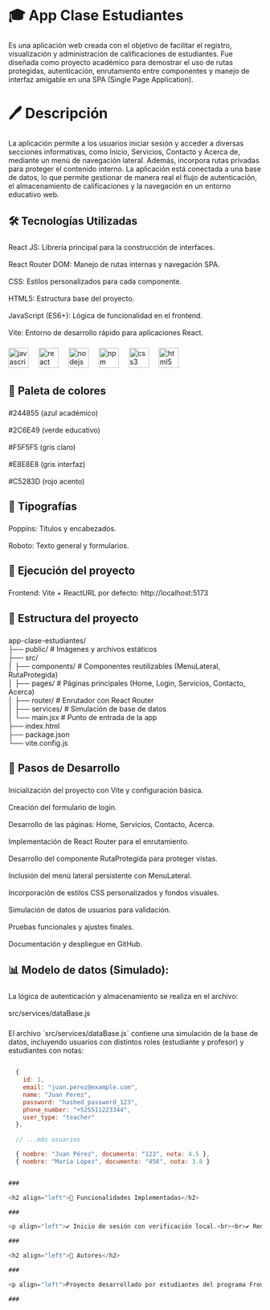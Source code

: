<h1 align="left">🎓 App Clase Estudiantes</h1>

###

<p align="left">Es una aplicación web creada con el objetivo de facilitar el registro, visualización y administración de calificaciones de estudiantes. Fue diseñada como proyecto académico para demostrar el uso de rutas protegidas, autenticación, enrutamiento entre componentes y manejo de interfaz amigable en una SPA (Single Page Application).</p>

###

<h1 align="left">🖊️ Descripción</h1>

###

<p align="left">La aplicación permite a los usuarios iniciar sesión y acceder a diversas secciones informativas, como Inicio, Servicios, Contacto y Acerca de, mediante un menú de navegación lateral. Además, incorpora rutas privadas para proteger el contenido interno. La aplicación está conectada a una base de datos, lo que permite gestionar de manera real el flujo de autenticación, el almacenamiento de calificaciones y la navegación en un entorno educativo web.</p>

###

<h2 align="left">🛠️ Tecnologías Utilizadas</h2>

###

<p align="left">React JS: Librería principal para la construcción de interfaces.<br><br>React Router DOM: Manejo de rutas internas y navegación SPA.<br><br>CSS: Estilos personalizados para cada componente.<br><br>HTML5: Estructura base del proyecto.<br><br>JavaScript (ES6+): Lógica de funcionalidad en el frontend.<br><br>Vite: Entorno de desarrollo rápido para aplicaciones React.</p>

###

<div align="left">
  <img src="https://cdn.jsdelivr.net/gh/devicons/devicon/icons/javascript/javascript-original.svg" height="40" alt="javascript logo"  />
  <img width="12" />
  <img src="https://cdn.jsdelivr.net/gh/devicons/devicon/icons/react/react-original.svg" height="40" alt="react logo"  />
  <img width="12" />
  <img src="https://cdn.jsdelivr.net/gh/devicons/devicon/icons/nodejs/nodejs-original.svg" height="40" alt="nodejs logo"  />
  <img width="12" />
  <img src="https://cdn.jsdelivr.net/gh/devicons/devicon/icons/npm/npm-original-wordmark.svg" height="40" alt="npm logo"  />
  <img width="12" />
  <img src="https://cdn.jsdelivr.net/gh/devicons/devicon/icons/css3/css3-original.svg" height="40" alt="css3 logo"  />
  <img width="12" />
  <img src="https://cdn.jsdelivr.net/gh/devicons/devicon/icons/html5/html5-original.svg" height="40" alt="html5 logo"  />
</div>

###

<h2 align="left">🎨 Paleta de colores</h2>

###

<p align="left">#244855 (azul académico)<br><br>#2C6E49 (verde educativo)<br><br>#F5F5F5 (gris claro)<br><br>#E8E8E8 (gris interfaz)<br><br>#C5283D (rojo acento)</p>

###

<h2 align="left">📃 Tipografías</h2>

###

<p align="left">Poppins: Títulos y encabezados.<br><br>Roboto: Texto general y formularios.</p>

###

<h2 align="left">🚀 Ejecución del proyecto</h2>

###

<p align="left">Frontend: Vite + ReactURL por defecto: http://localhost:5173</p>

###

<h2 align="left">📁 Estructura del proyecto</h2>

###

<p align="left">app-clase-estudiantes/<br>├── public/                    # Imágenes y archivos estáticos<br>├── src/<br>│   ├── components/            # Componentes reutilizables (MenuLateral, RutaProtegida)<br>│   ├── pages/                 # Páginas principales (Home, Login, Servicios, Contacto, Acerca)<br>│   ├── router/                # Enrutador con React Router<br>│   ├── services/              # Simulación de base de datos<br>│   └── main.jsx               # Punto de entrada de la app<br>├── index.html<br>├── package.json<br>└── vite.config.js</p>

###

<h2 align="left">📓 Pasos de Desarrollo</h2>

###

<p align="left">Inicialización del proyecto con Vite y configuración básica.<br><br>Creación del formulario de login.<br><br>Desarrollo de las páginas: Home, Servicios, Contacto, Acerca.<br><br>Implementación de React Router para el enrutamiento.<br><br>Desarrollo del componente RutaProtegida para proteger vistas.<br><br>Inclusión del menú lateral persistente con MenuLateral.<br><br>Incorporación de estilos CSS personalizados y fondos visuales.<br><br>Simulación de datos de usuarios para validación.<br><br>Pruebas funcionales y ajustes finales.<br><br>Documentación y despliegue en GitHub.</p>

###

<h2 align="left">📊 Modelo de datos (Simulado):</h2>

###

<p align="left">La lógica de autenticación y almacenamiento se realiza en el archivo:<br><br>src/services/dataBase.js</p>

###

<p align="left">El archivo `src/services/dataBase.js` contiene una simulación de la base de datos, incluyendo usuarios con distintos roles (estudiante y profesor) y estudiantes con notas:</p>

```js

  {
    id: 1,
    email: "juan.perez@example.com",
    name: "Juan Perez",
    password: "hashed_password_123",
    phone_number: "+525511223344",
    user_type: "teacher"
  },
  
  // ...más usuarios

  { nombre: "Juan Pérez", documento: "123", nota: 4.5 },
  { nombre: "María López", documento: "456", nota: 3.8 }


###

<h2 align="left">🧪 Funcionalidades Implementadas</h2>

###

<p align="left">✔️ Inicio de sesión con verificación local.<br><br>✔️ Redirección automática de rutas protegidas si no hay sesión activa.<br><br>✔️ Visualización de lista de estudiantes (nombre, documento, nota).<br><br>✔️ Cierre de sesión y retorno a login.<br><br>✔️ Navegación lateral visible tras autenticación.<br><br>✔️ Estructura de componentes modular y reutilizable.</p>

###

<h2 align="left">🤝 Autores</h2>

###

<p align="left">Proyecto desarrollado por estudiantes del programa Frontend II:<br><br>Christian Ramos Arias,<br><br>Juan Felipe Moreno Cataño,<br><br>Santiago Gómez Barrientos,<br><br>Esteban Felipe Galvis Londoño<br><br>y Juan Camilo Olaya Herrera.</p>

###